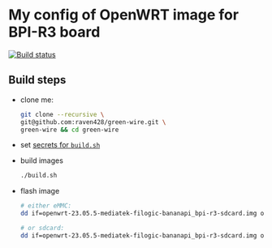 # My config of OpenWRT image for BPI-R3 board

[![Build status](https://github.com/raven428/green-wire/actions/workflows/test-build.yaml/badge.svg)](https://github.com/raven428/green-wire/actions/workflows/test-build.yaml)

## Build steps

* clone me:

  ```bash
  git clone --recursive \
  git@github.com:raven428/green-wire.git \
  green-wire && cd green-wire
  ```

* set [secrets for `build.sh`](/build.sh#L6-L17)
* build images

  ```bash
  ./build.sh
  ```

* flash image

  ```bash
  # either eMMC:
  dd if=openwrt-23.05.5-mediatek-filogic-bananapi_bpi-r3-sdcard.img of=/dev/mmcblk0

  # or sdcard:
  dd if=openwrt-23.05.5-mediatek-filogic-bananapi_bpi-r3-sdcard.img of=/dev/sda
  ```
